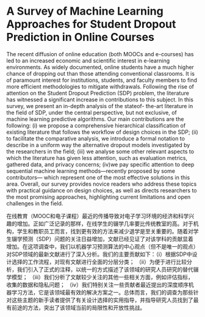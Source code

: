 # A Survey of Machine Learning Approaches for Student Dropout Prediction in Online Courses

The recent diffusion of online education (both MOOCs and e-courses) has led to an increased economic and scientific interest in e-learning environments. As widely documented, online students have a much higher chance of dropping out than those attending conventional classrooms. It is of paramount interest for institutions, students, and faculty members to find more efficient methodologies to mitigate withdrawals. Following the rise of attention on the Student Dropout Prediction (SDP) problem, the literature has witnessed a significant increase in contributions to this subject. In this survey, we present an in-depth analysis of the stateof- the-art literature in the field of SDP, under the central perspective, but not exclusive, of machine learning predictive algorithms. Our main contributions are the following: (i) we propose a comprehensive hierarchical classification of existing literature that follows the workflow of design choices in the SDP; (ii) to facilitate the comparative analysis, we introduce a formal notation to describe in a uniform way the alternative dropout models investigated by the researchers in the field; (iii) we analyse some other relevant aspects to which the literature has given less attention, such as evaluation metrics, gathered data, and privacy concerns; (iv)we pay specific attention to deep sequential machine learning methods—recently proposed by some contributors— which represent one of the most effective solutions in this area. Overall, our survey provides novice readers who address these topics with practical guidance on design choices, as well as directs researchers to the most promising approaches, highlighting current limitations and open challenges in the field.

在线教育（MOOC和电子课程）最近的传播导致对电子学习环境的经济和科学兴趣的增加。正如广泛记录的那样，在线学生的辍学几率要比传统教室的高。对于机构，学生和教职员工而言，找到更有效的方法来减少退学是至关重要的。随着对学生辍学预测（SDP）问题的关注日益增加，文献已经见证了对该学科的贡献显着增加。在这项调查中，我们以机器学习预测算法的中心观点（但不是唯一的观点）对SDP领域的最新文献进行了深入分析。我们的主要贡献如下：（i）根据SDP中设计选择的工作流程，对现有文献进行全面的分层分类； （ii）为便于进行比较分析，我们引入了正式的注释，以统一的方式描述了该领域的研究人员研究的替代辍学模型； （iii）我们分析了文献较少关注的其他一些相关方面，例如评估指标，收集的数据和隐私问题； （iv）我们特别关注一些贡献者最近提出的深度顺序机器学习方法，它是该领域最有效的解决方案之一。总体而言，我们的调查为那些针对这些主题的新手读者提供了有关设计选择的实用指导，并指导研究人员找到了最有前途的方法，突出了该领域当前的局限性和开放性挑战。
